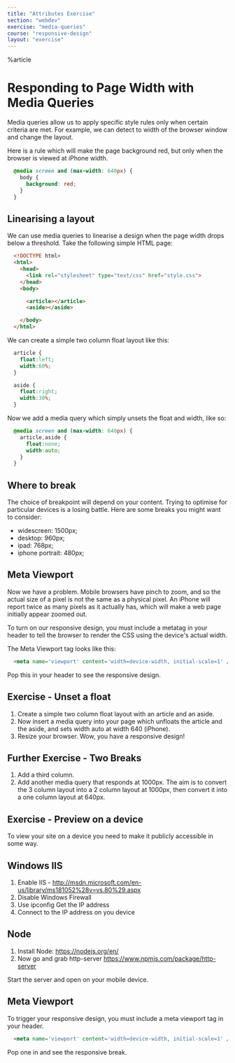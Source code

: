 ```yaml
---
title: "Attributes Exercise"
section: "webdev"
exercise: "media-queries"
course: "responsive-design"
layout: "exercise"
---
```


%article



# Responding to Page Width with Media Queries

Media queries allow us to apply specific style rules only when certain criteria are met. For example, we can detect to width of the browser window and change the layout.

Here is a rule which will make the page background red, but only when the browser is viewed at iPhone width.

```css
  @media screen and (max-width: 640px) {
    body {
      background: red;
    }
  }
```







## Linearising a layout

We can use media queries to linearise a design when the page width drops below a threshold. Take the following simple HTML page:

```html
  <!DOCTYPE html>
  <html>
    <head>
      <link rel="stylesheet" type="text/css" href="style.css">
    </head>
    <body>

      <article></article>
      <aside></aside>

    </body>
  </html>
```





We can create a simple two column float layout like this:

```css
  article {
    float:left;
    width:60%;
  }

  aside {
    float:right;
    width:30%;
  }
```





Now we add a media query which simply unsets the float and width, like so:

```css
  @media screen and (max-width: 640px) {
    article,aside {
      float:none;
      width:auto;
    }
  }
```





## Where to break

The choice of breakpoint will depend on your content. Trying to optimise for particular devices is a losing battle. Here are some breaks you might want to consider:

* widescreen: 1500px;
* desktop: 960px;
* ipad: 768px;
* iphone portrait: 480px;

## Meta Viewport


Now we have a problem. Mobile browsers have pinch to zoom, and so the actual size of a pixel is not the same as a physical pixel. An iPhone will report twice as many pixels as it actually has, which will make a web page initially appear zoomed out.

To turn on our responsive design, you must include a metatag in your header to tell the browser to render the CSS using the device's actual width.

The Meta Viewport tag looks like this:

```html
  <meta name='viewport' content='width=device-width, initial-scale=1' />
```





Pop this in your header to see the responsive design.




## Exercise - Unset a float

1. Create a simple two column float layout with an article and an aside.
2. Now insert a media query into your page which unfloats the article and the aside, and sets width auto at width 640 (iPhone).
2. Resize your browser. Wow, you have a responsive design!



## Further Exercise - Two Breaks

1. Add a third column.
2. Add another media query that responds at 1000px. The aim is to convert the 3 column layout into a 2 column layout at 1000px, then convert it into a one column layout at 640px.



## Exercise - Preview on a device

To view your site on a device you need to make it publicly accessible in some way.

## Windows IIS

1. Enable IIS - <http://msdn.microsoft.com/en-us/library/ms181052%28v=vs.80%29.aspx>
2. Disable Windows Firewall
3. Use ipconfig Get the IP address
4. Connect to the IP address on you device

## Node

1. Install Node: <https://nodejs.org/en/>
2. Now go and grab http-server <https://www.npmjs.com/package/http-server>

Start the server and open on your mobile device.

## Meta Viewport

To trigger your responsive design, you must include a meta viewport tag in your header.

```html
  <meta name='viewport' content='width=device-width, initial-scale=1' />
```




Pop one in and see the responsive break.


